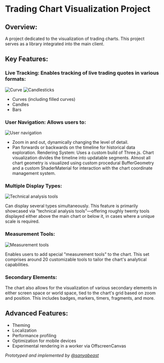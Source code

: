 # Trading Chart Visualization Project

## Overview:

A project dedicated to the visualization of trading charts. This project serves as a library integrated into the main client.

## Key Features:

### Live Tracking: Enables tracking of live trading quotes in various formats:

![Curve](assets/docs/image/plot3/001.png "Curve painter")
![Candlesticks](assets/docs/image/plot3/002.png "Curve painter")

- Curves (including filled curves)
- Candles
- Bars

### User Navigation: Allows users to:

![User navigation](assets/docs/image/plot3/005.gif "User navigation")

- Zoom in and out, dynamically changing the level of detail.
- Pan forwards or backwards on the timeline for historical data exploration.
Rendering System: Uses a custom build of Three.js. Chart visualization divides the timeline into updatable segments. Almost all chart geometry is visualized using custom procedural BufferGeometry and a custom ShaderMaterial for interaction with the chart coordinate management system.

### Multiple Display Types: 

![Technical analysis tools](assets/docs/image/plot3/003.png "Technical analysis tools")


Can display several types simultaneously. This feature is primarily showcased via "technical analysis tools"—offering roughly twenty tools displayed either above the main chart or below it, in cases where a unique scale is required.

### Measurement Tools: 

![Measurement tools](assets/docs/image/plot3/004.png "Measurement tools")

Enables users to add special "measurement tools" to the chart. This set comprises around 20 customizable tools to tailor the chart's analytical capabilities.

###  Secondary Elements: 

The chart also allows for the visualization of various secondary elements in either screen space or world space, tied to the chart's grid based on zoom and position. This includes badges, markers, timers, fragments, and more.

## Advanced Features:

- Theming
- Localization
- Performance profiling
- Optimization for mobile devices
- Experimental rendering in a worker via OffscreenCanvas


*Prototyped and implemented by [@sanyabeast](mailto:purpltie@outlook.com?subject=chronicle)*